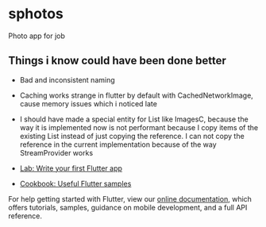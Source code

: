 # sphotos

Photo app for job

## Things i know could have been done better

- Bad and inconsistent naming
- Caching works strange in flutter by default with CachedNetworkImage, cause memory issues which i noticed late
- I should have made a special entity for List<ImageC> like ImagesC, because the way it is implemented now is not
performant because I copy items of the existing List<ImageC> instead of just copying the reference. I can not copy
the reference in the current implementation because of the way StreamProvider works


- [Lab: Write your first Flutter app](https://flutter.dev/docs/get-started/codelab)
- [Cookbook: Useful Flutter samples](https://flutter.dev/docs/cookbook)

For help getting started with Flutter, view our
[online documentation](https://flutter.dev/docs), which offers tutorials,
samples, guidance on mobile development, and a full API reference.
